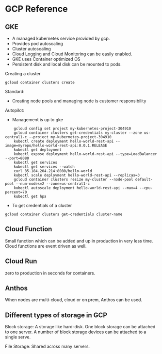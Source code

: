 # GCP Reference

## GKE

- A managed kubernetes service provided by gcp.
- Provides pod autoscaling
- Cluster autoscaling
- Cloud Logging and Cloud Monitoring can be easily enabled.
- GKE uses Container optimized OS
- Persistent disk and local disk can be mounted to pods.

Creating a cluster

```shell
gcloud container clusters create
```

Standard:

- Creating node pools and managing node is customer responsibility

Autopilot:

- Management is up to gke

```shell
    gcloud config set project my-kubernetes-project-304910
    gcloud container clusters get-credentials my-cluster --zone us-central1-c --project my-kubernetes-project-304910
    kubectl create deployment hello-world-rest-api --image=myrepo/hello-world-rest-api:0.0.1.RELEASE
    kubectl get deployment
    kubectl expose deployment hello-world-rest-api --type=LoadBalancer --port=8080
    kubectl get services
    kubectl get services --watch
    curl 35.184.204.214:8080/hello-world
    kubectl scale deployment hello-world-rest-api --replicas=3
    gcloud container clusters resize my-cluster --node-pool default-pool --num-nodes=2 --zone=us-central1-c
    kubectl autoscale deployment hello-world-rest-api --max=4 --cpu-percent=70
    kubectl get hpa
```

- To get credentials of a cluster

```shell
gcloud container clusters get-credentials cluster-name
```

## Cloud Function

Small function which can be added and up in production in very less time.
Cloud functions are event driven as well. 

## Cloud Run

zero to production in seconds for containers.

## Anthos

When nodes are multi-cloud, cloud or on prem, Anthos can be used.

## Different types of storage in GCP

Block storage:
A storage like hard-disk. One block storage  can be attached to one server.
A number of block storage devices can be attached to a single serve.

File Storage:
Shared across many servers.